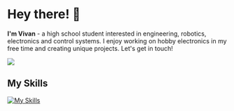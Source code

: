 # Hey there! 👋

**I'm Vivan** - a high school student interested in engineering, robotics, electronics and control systems. I enjoy working on hobby electronics in my free time and creating unique projects. Let's get in touch!

![](https://komarev.com/ghpvc/?username=VivanPanda)

## My Skills

[![My Skills](https://skillicons.dev/icons?i=html,css,js,git,py,replit,vscode,webpack,figma,matlab,arduino)](https://skillicons.dev)
